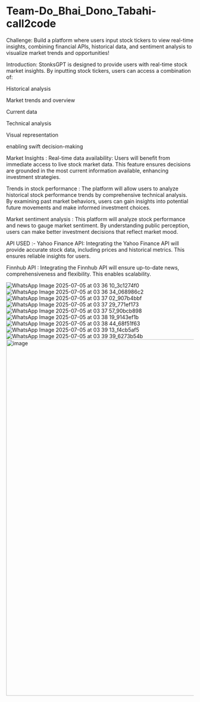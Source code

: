 # Team-Do_Bhai_Dono_Tabahi-call2code

Challenge: Build a platform where users input stock tickers to view real-time insights, combining financial APIs, historical data, and sentiment analysis to visualize market trends and opportunities!

Introduction:
StonksGPT is designed to provide users with real-time stock market insights. By inputting stock tickers, users can access a combination of:

Historical analysis

Market trends and overview

Current data

Technical analysis

Visual representation

enabling swift decision-making


Market Insights : 
Real-time data availability: Users will benefit from immediate access to live stock market data. This feature ensures decisions are grounded in the most current information available, enhancing investment strategies.

Trends in stock performance : The platform will allow users to analyze historical stock performance trends by comprehensive technical analysis. By examining past market behaviors, users can gain insights into potential future movements and make informed investment choices.

Market sentiment analysis : This platform will analyze stock performance and news to gauge market sentiment. By understanding public perception, users can make better investment decisions that reflect market mood.



API USED :-
Yahoo Finance API: Integrating the Yahoo Finance API will provide accurate stock data, including prices and historical metrics. This ensures reliable insights for users.

Finnhub API : Integrating the Finnhub API will ensure up-to-date news, comprehensiveness and flexibility. This enables scalability.













![WhatsApp Image 2025-07-05 at 03 36 10_3c1274f0](https://github.com/user-attachments/assets/3cd1bafa-13e5-49d8-b9a1-46b9e4e8aa25)
![WhatsApp Image 2025-07-05 at 03 36 34_068986c2](https://github.com/user-attachments/assets/dc342352-318a-459c-8b0e-90033fad9c5d)
![WhatsApp Image 2025-07-05 at 03 37 02_907b4bbf](https://github.com/user-attachments/assets/4ec27e03-1495-4744-bb99-4d8c25cd2b68)
![WhatsApp Image 2025-07-05 at 03 37 29_771ef173](https://github.com/user-attachments/assets/5c1c3ff7-d1ff-4cbd-b649-c315d915f889)
![WhatsApp Image 2025-07-05 at 03 37 57_90bcb898](https://github.com/user-attachments/assets/d583a420-22f7-461a-acb9-73860564776f)
![WhatsApp Image 2025-07-05 at 03 38 19_9143ef1b](https://github.com/user-attachments/assets/3f1aa181-e0cd-452c-81aa-c7106f3f9c65)
![WhatsApp Image 2025-07-05 at 03 38 44_68f51f63](https://github.com/user-attachments/assets/5d91bca7-dfcb-4950-b7ec-0253335f5e4c)
![WhatsApp Image 2025-07-05 at 03 39 13_f4cb5af5](https://github.com/user-attachments/assets/05420acf-fbda-4e04-a80c-930d660d02f0)
![WhatsApp Image 2025-07-05 at 03 39 39_6273b54b](https://github.com/user-attachments/assets/d8fbeab7-b004-4bc5-b86d-034b666b0c6e)
<img width="956" alt="image" src="https://github.com/user-attachments/assets/13a50d6a-1281-44e8-878d-bdbb2b5f779c" />
